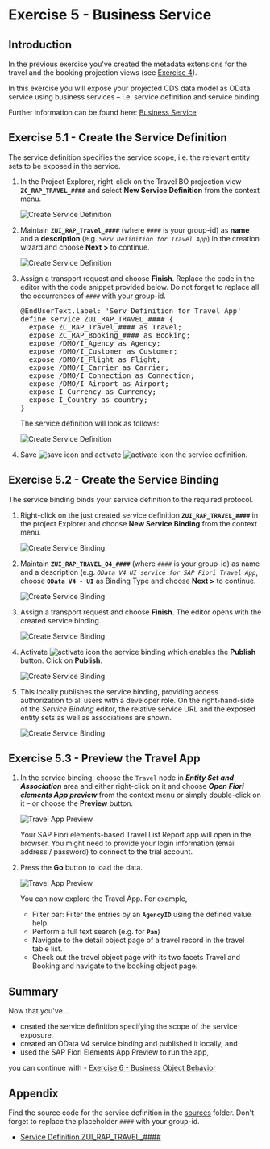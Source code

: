# Exercise 5 - Business Service

## Introduction
In the previous exercise you've created the metadata extensions for the travel and the booking projection views (see [Exercise 4](/exercises/ex4/README.md)).

In this exercise you will expose your projected CDS data model as OData service using business services – i.e. service definition and service binding.  

Further information can be found here: [Business Service](https://help.sap.com/viewer/923180ddb98240829d935862025004d6/Cloud/en-US/1913ad9f52e64ab5858df00a8d20c4d6.html)

## Exercise 5.1 - Create the Service Definition
The service definition specifies the service scope, i.e. the relevant entity sets to be exposed in the service.

1.	In the Project Explorer, right-click on the Travel BO projection view **`ZC_RAP_TRAVEL_####`** and select **New Service Definition** from the context menu.

    ![Create Service Definition](images/servicedefinition01.png)

2.	Maintain **`ZUI_RAP_Travel_####`** (where `####` is your group-id) as **name** and a **description** (e.g. _`Serv Definition for Travel App`_) in the creation wizard and choose **Next >** to continue.
 
    ![Create Service Definition](images/servicedefinition02.png)
              
3.	Assign a transport request and choose **Finish**. Replace the code in the editor with the code snippet provided below. Do not forget to replace all the occurrences of `####` with your group-id.
 
    <pre>
    @EndUserText.label: 'Serv Definition for Travel App'
    define service ZUI_RAP_TRAVEL_#### {
      expose ZC_RAP_Travel_#### as Travel;
      expose ZC_RAP_Booking_#### as Booking;
      expose /DMO/I_Agency as Agency;
      expose /DMO/I_Customer as Customer;
      expose /DMO/I_Flight as Flight;
      expose /DMO/I_Carrier as Carrier;
      expose /DMO/I_Connection as Connection;
      expose /DMO/I_Airport as Airport;
      expose I_Currency as Currency;
      expose I_Country as country;
    }
    </pre>
    
    The service definition will look as follows:

    ![Create Service Definition](images/servicedefinition03.png)

6.	Save ![save icon](images/adt_save.png) and activate ![activate icon](images/adt_activate.png) the service definition.

## Exercise 5.2 - Create the Service Binding
The service binding binds your service definition to the required protocol.

1.	Right-click on the just created service definition **`ZUI_RAP_TRAVEL_####`** in the project Explorer and choose **New Service Binding** from the context menu.

    ![Create Service Binding](images/servicebinding01.png)

2.	Maintain **`ZUI_RAP_TRAVEL_O4_####`** (where `####` is your group-id) as name and a description (e.g. _`OData V4 UI service for SAP Fiori Travel App`_, choose **`OData V4 - UI`** as Binding Type and choose **Next >** to continue.

    ![Create Service Binding](images/servicebinding02.png)

3.	Assign a transport request and choose **Finish**. The editor opens with the created service binding.
 
    ![Create Service Binding](images/servicebinding03.png)

4.	Activate ![activate icon](images/adt_activate.png) the service binding which enables the **Publish** button. Click on **Publish**.

    ![Create Service Binding](images/servicebinding04.png)

5.	This locally publishes the service binding, providing access authorization to all users with a developer role. On the right-hand-side of the _Service Binding_ editor, the relative service URL and the exposed entity sets as well as associations are shown.

    ![Create Service Binding](images/servicebinding05.png)

## Exercise 5.3 - Preview the Travel App

1. In the service binding, choose the `Travel` node in _**Entity Set and Association**_ area and either right-click on it and choose _**Open Fiori elements App preview**_ from the context menu or simply double-click on it – or choose the **Preview** button.
 
    ![Travel App Preview](images/preview01.png)

    Your SAP Fiori elements-based Travel List Report app will open in the browser. You might need to provide your login information (email address / password) to connect to the trial account. 
    
2. Press the **Go** button to load the data. 

    ![Travel App Preview](images/preview02.png)

    You can now explore the Travel App.
    For example, 
    - Filter bar: Filter the entries by an **`AgencyID`** using the defined value help 
    - Perform a full text search (e.g. for **`Pan`**)
    - Navigate to the detail object page of a travel record in the travel table list.
    - Check out the travel object page with its two facets Travel and Booking and navigate to the booking object page.

## Summary

Now that you've... 
- created the service definition specifying the scope of the service exposure,
- created an OData V4 service binding and published it locally, and
- used the SAP Fiori Elements App Preview to run the app, 

you can continue with - [Exercise 6 - Business Object Behavior](../ex6/README.md)

## Appendix

Find the source code for the service definition in the [sources](sources) folder. Don't forget to replace the placeholder `####` with your group-id.

- [Service Definition ZUI_RAP_TRAVEL_####](sources/EX5_1_SRVD_ZUI_RAP_TRAVEL.txt)
